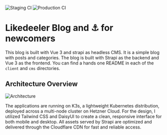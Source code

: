 ![Staging CI](https://github.com/owl-inventions/likedeeler/actions/workflows/staging-ci.yaml/badge.svg)
![Production CI](https://github.com/owl-inventions/likedeeler/actions/workflows/prod-ci.yaml/badge.svg)

# Likedeeler Blog and ⚓️ for newcomers

This blog is built with Vue 3 and strapi as headless CMS. It is a simple blog with posts and categories. The blog is built with Strapi as the backend and Vue 3 as the frontend. You can find a hands one README in each of the `client` and `cms` directories.

## Architecture Overview

![Architecture](https://d384izg7dl1mko.cloudfront.net/Screenshot_2024_09_08_at_15_24_33_62c7a276c1.png)

The applications are running on K3s, a lightweight Kubernetes distribution, deployed across a multi-node cluster on Hetzner Cloud. For the design, I utilized Tailwind CSS and DaisyUI to create a clean, responsive interface for both mobile and desktop. All assets served by Strapi are optimized and delivered through the Cloudflare CDN for fast and reliable access.
